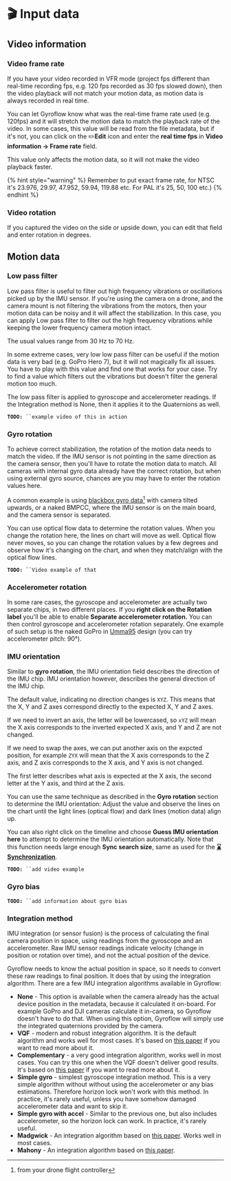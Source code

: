 # 🎬 Input data

## Video information

### Video frame rate

If you have your video recorded in VFR mode (project fps different than real-time recording fps, e.g. 120 fps recorded as 30 fps slowed down), then the video playback will not match your motion data, as motion data is always recorded in real time.&#x20;

You can let Gyroflow know what was the real-time frame rate used (e.g. 120fps) and it will stretch the motion data to match the playback rate of the video. In some cases, this value will be read from the file metadata, but if it's not, you can click on the ✏️**Edit** icon and enter the **real time fps** in **Video information -> Frame rate** field.

This value only affects the motion data, so it will not make the video playback faster.

{% hint style="warning" %}
Remember to put exact frame rate, for NTSC it's 23.976, 29.97, 47.952, 59.94, 119.88 etc. For PAL it's 25, 50, 100 etc.)
{% endhint %}

### Video rotation

If you captured the video on the side or upside down, you can edit that field and enter rotation in degrees.

## Motion data

### Low pass filter

Low pass filter is useful to filter out high frequency vibrations or oscillations picked up by the IMU sensor. If you're using the camera on a drone, and the camera mount is not filtering the vibrations from the motors, then your motion data can be noisy and it will affect the stabilization. In this case, you can apply Low pass filter to filter out the high frequency vibrations while keeping the lower frequency camera motion intact.

The usual values range from 30 Hz to 70 Hz.

In some extreme cases, very low low pass filter can be useful if the motion data is very bad (e.g. GoPro Hero 7), but it will not magically fix all issues. You have to play with this value and find one that works for your case. Try to find a value which filters out the vibrations but doesn't filter the general motion too much.

The low pass filter is applied to gyroscope and accelerometer readings. If the Integration method is None, then it applies it to the Quaternions as well.

**`TODO:`**` ``example video of this in action`

### Gyro rotation

To achieve correct stabilization, the rotation of the motion data needs to match the video. If the IMU sensor is not pointing in the same direction as the camera sensor, then you'll have to rotate the motion data to match. All cameras with internal gyro data already have the correct rotation, but when using external gyro source, chances are you may have to enter the rotation values here.

A common example is using [blackbox gyro data](#user-content-fn-1)[^1] with camera tilted upwards, or a naked BMPCC, where the IMU sensor is on the main board, and the camera sensor is separated.

You can use optical flow data to determine the rotation values. When you change the rotation here, the lines on chart will move as well. Optical flow never moves, so you can change the rotation values by a few degrees and observe how it's changing on the chart, and when they match/align with the optical flow lines.

**`TODO:`**` ``Video example of that`

### Accelerometer rotation

In some rare cases, the gyroscope and accelerometer are actually two separate chips, in two different places. If you **right click on the Rotation label** you'll be able to enable **Separate accelerometer rotation.** You can then control gyroscope and accelerometer rotation separately. One example of such setup is the naked GoPro in [Umma95](https://ummagawd.com/products/umma95-beta95x-naked-gopro-cinewhoop-kit) design (you can try accelerometer pitch: 90°).

### IMU orientation

Similar to **gyro rotation**, the IMU orientation field describes the direction of the IMU chip. IMU orientation however, describes the general direction of the IMU chip.

The default value, indicating no direction changes is `XYZ`. This means that the X, Y and Z axes correspond directly to the expected X, Y and Z axes.&#x20;

If we need to invert an axis, the letter will be lowercased, so `xYZ` will mean the X axis corresponds to the inverted expected X axis, and Y and Z are not changed.&#x20;

If we need to swap the axes, we can put another axis on the expcted position, for example `ZYX` will mean that the X axis corresponds to the Z axis, and Z axis corresponds to the X axis, and Y axis is not changed.

The first letter describes what axis is expected at the X axis, the second letter at the Y axis, and third at the Z axis.

You can use the same technique as described in the **Gyro rotation** section to determine the IMU orientation: Adjust the value and observe the lines on the chart until the light lines (optical flow) and dark lines (motion data) align up.&#x20;

You can also right click on the timeline and choose **Guess IMU orientation here** to attempt to determine the IMU orientation automatically. Note that this function needs large enough **Sync search size**, same as used for the [**⌛Synchronization**](../getting-started/basic-usage/synchronization.md).

**`TODO:`**` ``add video example`

### Gyro bias

**`TODO:`**` ``add information about gyro bias`

### Integration method

IMU integration (or sensor fusion) is the process of calculating the final camera position in space, using readings from the gyroscope and an accelerometer. Raw IMU sensor readings indicate velocity (change in position or rotation over time), and not the actual position of the device.

Gyroflow needs to know the actual position in space, so it needs to convert these raw readings to final position. It does that by using the integration algorithm. There are a few IMU integration algorithms available in Gyroflow:

* **None** - This option is available when the camera already has the actual device position in the metadata, because it calculated it on-board. For example GoPro and DJI cameras calculate it in-camera, so Gyroflow doesn't have to do that. When using this option, Gyroflow will simply use the integrated quaternions provided by the camera.
* **VQF** - modern and robust integration algorithm. It is the default algorithm and works well for most cases. It's based on [this paper](https://arxiv.org/pdf/2203.17024.pdf) if you want to read more about it.&#x20;
* **Complementary** - a very good integration algorithm, works well in most cases. You can try this one when the VQF doesn't deliver good results. It's based on [this paper](https://www.ncbi.nlm.nih.gov/pmc/articles/PMC4570372/pdf/sensors-15-19302.pdf) if you want to read more about it.&#x20;
* **Simple gyro** - simplest gyroscope integration method. This is a very simple algorithm without without using the accelerometer or any bias estimations. Therefore horizon lock won't work with this method. In practice, it's rarely useful, unless you have somehow damaged accelerometer data and want to skip it.&#x20;
* **Simple gyro with accel** - Similar to the previous one, but also includes accelerometer, so the horizon lock can work. In practice, it's rarely useful.&#x20;
* **Madgwick** - An integration algorithm based on [this paper](https://courses.cs.washington.edu/courses/cse466/14au/labs/l4/madgwick\_internal\_report.pdf). Works well in most cases.
* **Mahony** - An integration algorithm based on [this paper](https://hal.science/hal-00488376/document).



[^1]: from your drone flight controller
